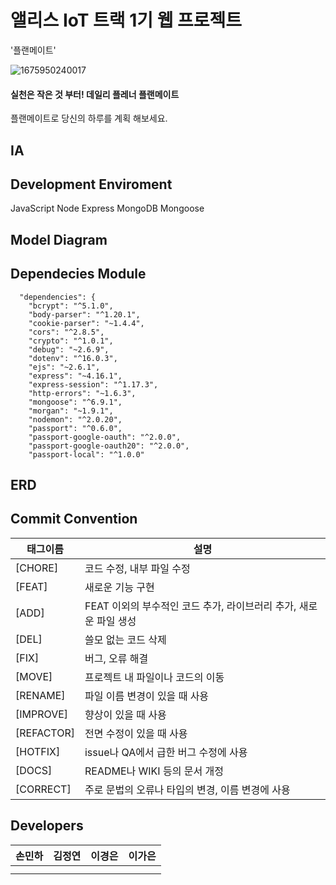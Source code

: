# 앨리스 IoT 트랙 1기 웹 프로젝트

'플랜메이트'

![1675950240017](https://file+.vscode-resource.vscode-cdn.net/Users/minha/Documents/1-ongoing-project/planmate/image/README/1675950240017.png "Planmate Logo")

#### 실천은 작은 것 부터! 데일리 플레너 플랜메이트

플랜메이트로 당신의 하루를 계획 해보세요.

## IA

## Development Enviroment

JavaScript Node Express MongoDB Mongoose

## Model Diagram

## Dependecies Module

```
  "dependencies": {
    "bcrypt": "^5.1.0",
    "body-parser": "^1.20.1",
    "cookie-parser": "~1.4.4",
    "cors": "^2.8.5",
    "crypto": "^1.0.1",
    "debug": "~2.6.9",
    "dotenv": "^16.0.3",
    "ejs": "~2.6.1",
    "express": "~4.16.1",
    "express-session": "^1.17.3",
    "http-errors": "~1.6.3",
    "mongoose": "^6.9.1",
    "morgan": "~1.9.1",
    "nodemon": "^2.0.20",
    "passport": "^0.6.0",
    "passport-google-oauth": "^2.0.0",
    "passport-google-oauth20": "^2.0.0",
    "passport-local": "^1.0.0"
```

## ERD

## Commit Convention

| 태그이름   | 설명                                                              |
| ---------- | ----------------------------------------------------------------- |
| [CHORE]    | 코드 수정, 내부 파일 수정                                         |
| [FEAT]     | 새로운 기능 구현                                                  |
| [ADD]      | FEAT 이외의 부수적인 코드 추가, 라이브러리 추가, 새로운 파일 생성 |
| [DEL]      | 쓸모 없는 코드 삭제                                               |
| [FIX]      | 버그, 오류 해결                                                   |
| [MOVE]     | 프로젝트 내 파일이나 코드의 이동                                  |
| [RENAME]   | 파일 이름 변경이 있을 때 사용                                     |
| [IMPROVE]  | 향상이 있을 때 사용                                               |
| [REFACTOR] | 전면 수정이 있을 때 사용                                          |
| [HOTFIX]   | issue나 QA에서 급한 버그 수정에 사용                              |
| [DOCS]     | README나 WIKI 등의 문서 개정                                      |
| [CORRECT]  | 주로 문법의 오류나 타입의 변경, 이름 변경에 사용                  |


## Developers

| 손민하 | 김정연 | 이경은 | 이가은 |
| ------ | ------ | ------ | ------ |
|        |        |        |        |
|        |        |        |        |
